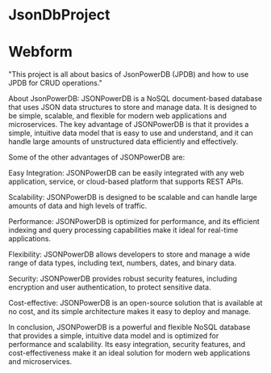 # JsonDbProject
# Webform
"This project is all about basics of JsonPowerDB (JPDB) and how to use JPDB for CRUD operations."

About JsonPowerDB:
JSONPowerDB is a NoSQL document-based database that uses JSON data structures to store and manage data. It is designed to be simple, scalable, and flexible for modern web applications and microservices. The key advantage of JSONPowerDB is that it provides a simple, intuitive data model that is easy to use and understand, and it can handle large amounts of unstructured data efficiently and effectively.

Some of the other advantages of JSONPowerDB are:

Easy Integration: JSONPowerDB can be easily integrated with any web application, service, or cloud-based platform that supports REST APIs.

Scalability: JSONPowerDB is designed to be scalable and can handle large amounts of data and high levels of traffic.

Performance: JSONPowerDB is optimized for performance, and its efficient indexing and query processing capabilities make it ideal for real-time applications.

Flexibility: JSONPowerDB allows developers to store and manage a wide range of data types, including text, numbers, dates, and binary data.

Security: JSONPowerDB provides robust security features, including encryption and user authentication, to protect sensitive data.

Cost-effective: JSONPowerDB is an open-source solution that is available at no cost, and its simple architecture makes it easy to deploy and manage.

In conclusion, JSONPowerDB is a powerful and flexible NoSQL database that provides a simple, intuitive data model and is optimized for performance and scalability. Its easy integration, security features, and cost-effectiveness make it an ideal solution for modern web applications and microservices.






